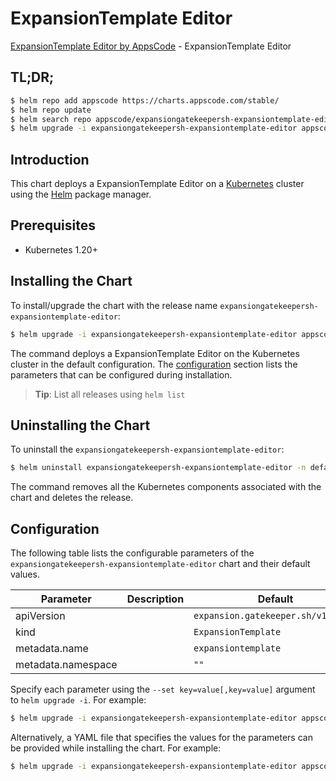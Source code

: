# ExpansionTemplate Editor

[ExpansionTemplate Editor by AppsCode](https://appscode.com) - ExpansionTemplate Editor

## TL;DR;

```bash
$ helm repo add appscode https://charts.appscode.com/stable/
$ helm repo update
$ helm search repo appscode/expansiongatekeepersh-expansiontemplate-editor --version=v0.18.0
$ helm upgrade -i expansiongatekeepersh-expansiontemplate-editor appscode/expansiongatekeepersh-expansiontemplate-editor -n default --create-namespace --version=v0.18.0
```

## Introduction

This chart deploys a ExpansionTemplate Editor on a [Kubernetes](http://kubernetes.io) cluster using the [Helm](https://helm.sh) package manager.

## Prerequisites

- Kubernetes 1.20+

## Installing the Chart

To install/upgrade the chart with the release name `expansiongatekeepersh-expansiontemplate-editor`:

```bash
$ helm upgrade -i expansiongatekeepersh-expansiontemplate-editor appscode/expansiongatekeepersh-expansiontemplate-editor -n default --create-namespace --version=v0.18.0
```

The command deploys a ExpansionTemplate Editor on the Kubernetes cluster in the default configuration. The [configuration](#configuration) section lists the parameters that can be configured during installation.

> **Tip**: List all releases using `helm list`

## Uninstalling the Chart

To uninstall the `expansiongatekeepersh-expansiontemplate-editor`:

```bash
$ helm uninstall expansiongatekeepersh-expansiontemplate-editor -n default
```

The command removes all the Kubernetes components associated with the chart and deletes the release.

## Configuration

The following table lists the configurable parameters of the `expansiongatekeepersh-expansiontemplate-editor` chart and their default values.

|     Parameter      | Description |                    Default                    |
|--------------------|-------------|-----------------------------------------------|
| apiVersion         |             | <code>expansion.gatekeeper.sh/v1alpha1</code> |
| kind               |             | <code>ExpansionTemplate</code>                |
| metadata.name      |             | <code>expansiontemplate</code>                |
| metadata.namespace |             | <code>""</code>                               |


Specify each parameter using the `--set key=value[,key=value]` argument to `helm upgrade -i`. For example:

```bash
$ helm upgrade -i expansiongatekeepersh-expansiontemplate-editor appscode/expansiongatekeepersh-expansiontemplate-editor -n default --create-namespace --version=v0.18.0 --set apiVersion=expansion.gatekeeper.sh/v1alpha1
```

Alternatively, a YAML file that specifies the values for the parameters can be provided while
installing the chart. For example:

```bash
$ helm upgrade -i expansiongatekeepersh-expansiontemplate-editor appscode/expansiongatekeepersh-expansiontemplate-editor -n default --create-namespace --version=v0.18.0 --values values.yaml
```
